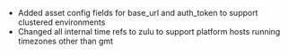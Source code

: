 - Added asset config fields for base_url and auth_token to support clustered environments
- Changed all internal time refs to zulu to support platform hosts running timezones other than gmt
